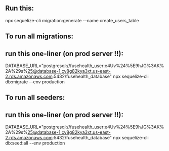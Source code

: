 ## Run this:

npx sequelize-cli migration:generate --name create_users_table

## To run all migrations:

## run this one-liner (on prod server !!):

DATABASE_URL="postgresql://fusehealth_user:e4Uv%24%5E9hJG%3AK%2A%29s%25@database-1.cv8g82kya3xt.us-east-2.rds.amazonaws.com:5432/fusehealth_database" npx sequelize-cli db:migrate --env production

## To run all seeders:

## run this one-liner (on prod server !!):

DATABASE_URL="postgresql://fusehealth_user:e4Uv%24%5E9hJG%3AK%2A%29s%25@database-1.cv8g82kya3xt.us-east-2.rds.amazonaws.com:5432/fusehealth_database" npx sequelize-cli db:seed:all --env production
